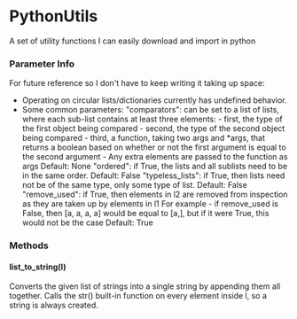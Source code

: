 # PythonUtils
A set of utility functions I can easily download and import in python

### Parameter Info
For future reference so I don't have to keep writing it taking up space:
- Operating on circular lists/dictionaries currently has undefined behavior.
- Some common parameters:
    "comparators": can be set to a list of lists, where each sub-list contains at least three elements:
        - first, the type of the first object being compared
        - second, the type of the second object being compared
        - third, a function, taking two args and *args, that returns a boolean based on whether or not
            the first argument is equal to the second argument
        - Any extra elements are passed to the function as args
        Default: None
    "ordered": if True, the lists and all sublists need to be in the same order.
        Default: False
    "typeless_lists": if True, then lists need not be of the same type, only some type of list.
        Default: False
    "remove_used": if True, then elements in l2 are removed from inspection as they are taken up by elements in l1
        For example - if remove_used is False, then [a, a, a, a] would be equal to [a,], but if it were True,
            this would not be the case
        Default: True

### Methods
#### list_to_string(l)
  Converts the given list of strings into a single string by appending them all together. Calls the str() built-in
    function on every element inside l, so a string is always created.
